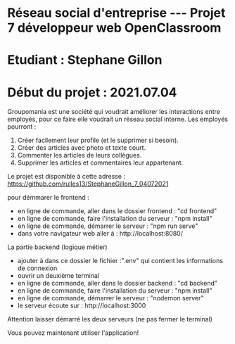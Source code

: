 ﻿# Réseau social d'entreprise --- Projet 7 développeur web OpenClassroom
# Etudiant : Stephane Gillon
# Début du projet : 2021.07.04

Groupomania est une société qui voudrait améliorer les interactions
entre employés, pour ce faire elle voudrait un réseau social interne.
Les employés pourront :
1. Créer facilement leur profile (et le supprimer si besoin).
2. Créer des articles avec photo et texte court.
3. Commenter les articles de leurs collègues.
4. Supprimer les articles et commentaires leur appartenant.

Le projet est disponible
à cette adresse : https://github.com/rulles13/StephaneGillon_7_04072021

pour démmarer le frontend :
- en ligne de commande, aller dans le dossier frontend : "cd frontend"
- en ligne de commande, faire l'installation du serveur : "npm install"
- en ligne de commande, démarrer le serveur : "npm run serve"
- dans votre navigateur web aller à : http://localhost:8080/

La partie backend (logique métier)
- ajouter à dans ce dossier le fichier :".env" qui contient les informations de connexion
- ouvrir un deuxième terminal
- en ligne de commande, aller dans le dossier backend : "cd backend"
- en ligne de commande, faire l'installation du serveur : "npm install"
- en ligne de commande, démarrer le serveur : "nodemon server"
- le serveur écoute sur : http://localhost:3000

Attention laisser démarré les deux serveurs (ne pas fermer le terminal)

Vous pouvez maintenant utiliser l'application!
